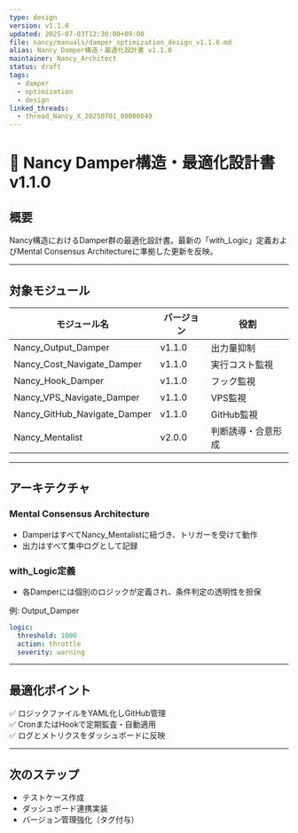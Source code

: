 ```yaml
---
type: design
version: v1.1.0
updated: 2025-07-03T12:30:00+09:00
file: nancy/manuals/damper_optimization_design_v1.1.0.md
alias: Nancy Damper構造・最適化設計書 v1.1.0
maintainer: Nancy_Architect
status: draft
tags:
  - damper
  - optimization
  - design
linked_threads:
  - thread_Nancy_X_20250701_00000049
---
```


# 🔧 Nancy Damper構造・最適化設計書 v1.1.0

## 概要
Nancy構造におけるDamper群の最適化設計書。最新の「with_Logic」定義およびMental Consensus Architectureに準拠した更新を反映。

---

## 対象モジュール

| モジュール名 | バージョン | 役割 |
|--------------|------------|------|
| Nancy_Output_Damper | v1.1.0 | 出力量抑制 |
| Nancy_Cost_Navigate_Damper | v1.1.0 | 実行コスト監視 |
| Nancy_Hook_Damper | v1.1.0 | フック監視 |
| Nancy_VPS_Navigate_Damper | v1.1.0 | VPS監視 |
| Nancy_GitHub_Navigate_Damper | v1.1.0 | GitHub監視 |
| Nancy_Mentalist | v2.0.0 | 判断誘導・合意形成 |

---

## アーキテクチャ

### Mental Consensus Architecture
- DamperはすべてNancy_Mentalistに紐づき、トリガーを受けて動作
- 出力はすべて集中ログとして記録

### with_Logic定義
- 各Damperには個別のロジックが定義され、条件判定の透明性を担保

例: Output_Damper
```yaml
logic:
  threshold: 1000
  action: throttle
  severity: warning
```

---

## 最適化ポイント

✅ ロジックファイルをYAML化しGitHub管理  
✅ CronまたはHookで定期監査・自動適用  
✅ ログとメトリクスをダッシュボードに反映

---

## 次のステップ

- テストケース作成
- ダッシュボード連携実装
- バージョン管理強化（タグ付与）
